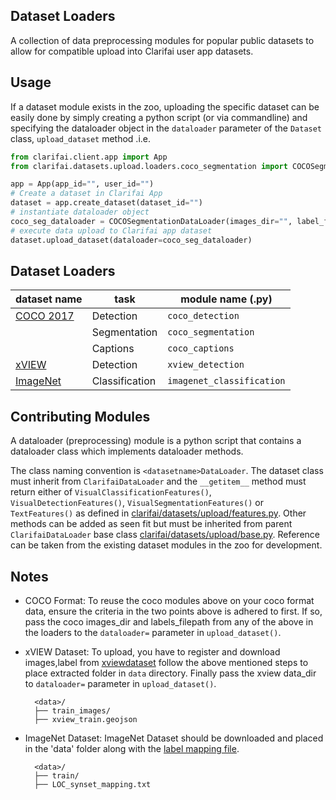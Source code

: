 ## Dataset Loaders

A collection of data preprocessing modules for popular public datasets to allow for compatible upload into Clarifai user app datasets.

## Usage

If a dataset module exists in the zoo, uploading the specific dataset can be easily done by simply creating a python script (or via commandline) and specifying the dataloader object in the `dataloader` parameter of the  `Dataset` class, `upload_dataset` method .i.e.

```python
from clarifai.client.app import App
from clarifai.datasets.upload.loaders.coco_segmentation import COCOSegmentationDataLoader

app = App(app_id="", user_id="")
# Create a dataset in Clarifai App
dataset = app.create_dataset(dataset_id="")
# instantiate dataloader object
coco_seg_dataloader = COCOSegmentationDataLoader(images_dir="", label_filepath="")
# execute data upload to Clarifai app dataset
dataset.upload_dataset(dataloader=coco_seg_dataloader)
```

## Dataset Loaders

 | dataset name | task | module name (.py)
 | --- | --- | ---
 | [COCO 2017](https://cocodataset.org/#download) | Detection | `coco_detection` |
 |        | Segmentation | `coco_segmentation` |
 |       | Captions | `coco_captions` |
 |[xVIEW](http://xviewdataset.org/)  | Detection | `xview_detection` |
 | [ImageNet](https://www.image-net.org/)  | Classification | `imagenet_classification` |
## Contributing Modules

A dataloader (preprocessing) module is a python script that contains a dataloader class which implements dataloader methods.

The class naming convention is `<datasetname>DataLoader`. The dataset class must inherit from `ClarifaiDataLoader` and the `__getitem__` method must return either of `VisualClassificationFeatures()`, `VisualDetectionFeatures()`, `VisualSegmentationFeatures()` or `TextFeatures()` as defined in [clarifai/datasets/upload/features.py](../features.py). Other methods can be added as seen fit but must be inherited from parent `ClarifaiDataLoader` base class [clarifai/datasets/upload/base.py](../base.py).
Reference can be taken from the existing dataset modules in the zoo for development.

## Notes

* COCO Format: To reuse the coco modules above on your coco format data, ensure the criteria in the two points above is adhered to first. If so, pass the coco images_dir and labels_filepath from any of the above in the loaders to the `dataloader=` parameter in `upload_dataset()`.

* xVIEW Dataset: To upload, you have to register and download images,label from [xviewdataset](http://xviewdataset.org/#dataset) follow the above mentioned steps to place extracted folder in `data` directory. Finally pass the xview data_dir to `dataloader=` parameter in `upload_dataset()`.

		<data>/
      	├── train_images/
      	├── xview_train.geojson

* ImageNet Dataset: ImageNet Dataset should be downloaded and placed in the 'data' folder along with the [label mapping file](https://www.kaggle.com/competitions/imagenet-object-localization-challenge/data?select=LOC_synset_mapping.txt).

		<data>/
      	├── train/
      	├── LOC_synset_mapping.txt
